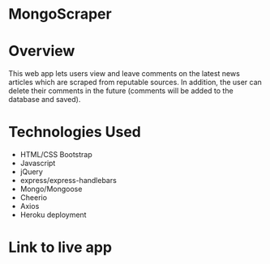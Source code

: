 # MongoScraper

# Overview
This web app lets users view and leave comments on the latest news articles which are scraped from reputable sources.
In addition, the user can delete their comments in the future (comments will be added to the database and saved).

# Technologies Used
* HTML/CSS Bootstrap
* Javascript
* jQuery
* express/express-handlebars
* Mongo/Mongoose
* Cheerio
* Axios
* Heroku deployment

# Link to live app


